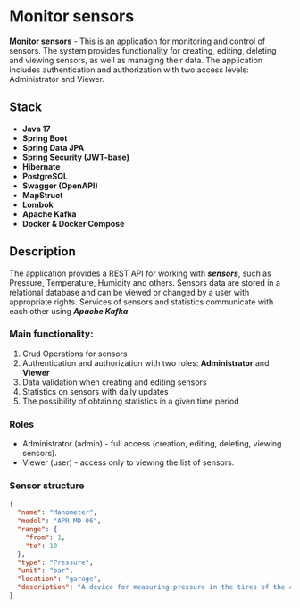 #  Monitor sensors

**Monitor sensors** - This is an application for monitoring and control of sensors. The system provides functionality for creating, editing, deleting and viewing sensors, as well as managing their data. The application includes authentication and authorization with two access levels: Administrator and Viewer.

## Stack

- **Java 17**
- **Spring Boot**
- **Spring Data JPA**
- **Spring Security (JWT-base)**
- **Hibernate**
- **PostgreSQL**
- **Swagger (OpenAPI)**
- **MapStruct**
- **Lombok**
- **Apache Kafka**
- **Docker & Docker Compose**

## Description

The application provides a REST API for working with _**sensors**_, such as Pressure, Temperature, Humidity and others. Sensors data are stored in a relational database and can be viewed or changed by a user with appropriate rights. 
Services of sensors and statistics communicate with each other using **_Apache Kafka_**

### Main functionality:

1. Crud Operations for sensors
2. Authentication and authorization with two roles: **Administrator** and **Viewer**
3. Data validation when creating and editing sensors
4. Statistics on sensors with daily updates
5. The possibility of obtaining statistics in a given time period

### Roles
- Administrator (admin) - full access (creation, editing, deleting, viewing sensors).
- Viewer (user) - access only to viewing the list of sensors.

### Sensor structure
```json
{
  "name": "Manometer",
  "model": "APR-MD-06",
  "range": {
    "from": 1,
    "to": 10
  },
  "type": "Pressure",
  "unit": "bar",
  "location": "garage",
  "description": "A device for measuring pressure in the tires of the car. The measuring part has LED backlight"
}
```